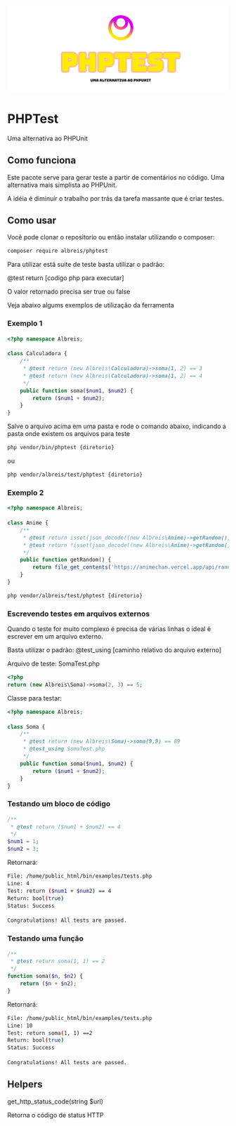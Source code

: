 ![img](./assets/phptest-cover.png?v2)

# PHPTest

Uma alternativa ao PHPUnit

## Como funciona
Este pacote serve para gerar teste a partir de comentários no código.
Uma alternativa mais simplista ao PHPUnit.

A idéia é diminuir o trabalho por trás da tarefa massante que é criar testes.

## Como usar

Você pode clonar o repositorio ou então instalar utilizando o composer:

```bash
composer require albreis/phptest
```

Para utilizar está suite de teste basta utilizar o padrão:

@test return [codigo php para executar]

O valor retornado precisa ser true ou false

Veja abaixo algums exemplos de utilização da ferramenta

### Exemplo 1

```php
<?php namespace Albreis;

class Calculadora {
    /**
     * @test return (new Albreis\Calculadora)->soma(1, 2) == 3
     * @test return (new Albreis\Calculadora)->soma(1, 2) == 4
     */
    public function soma($num1, $num2) {
        return ($num1 + $num2);
    }
}
```

Salve o arquivo acima em uma pasta e rode o comando abaixo, indicando a pasta onde existem os arquivos para teste

```bash
php vendor/bin/phptest {diretorio}
```

ou

```bash
php vendor/albreis/test/phptest {diretorio}
```

### Exemplo 2

```php
<?php namespace Albreis;

class Anime {
    /**
     * @test return isset(json_decode((new Albreis\Anime)->getRandom())->anime)
     * @test return !isset(json_decode((new Albreis\Anime)->getRandom())->anime)
     */
    public function getRandom() {
        return file_get_contents('https://animechan.vercel.app/api/random');
    }
}
```

```bash
php vendor/albreis/test/phptest {diretorio}
```

### Escrevendo testes em arquivos externos

Quando o teste for muito complexo é precisa de várias linhas o ideal é escrever em um arquivo externo.

Basta utilizar o padrão: @test_using [caminho relativo do arquivo externo]

Arquivo de teste: SomaTest.php
```php
<?php 
return (new Albreis\Soma)->soma(2, 3) == 5;
```

Classe para testar:

```php
<?php namespace Albreis;

class Soma {
    /**
     * @test return (new Albreis\Soma)->soma(9,9) == 89
     * @test_using SomaTest.php
     */
    public function soma($num1, $num2) {
        return ($num1 + $num2);
    }
}
```

### Testando um bloco de código
```php
/**
 * @test return ($num1 + $num2) == 4
 */
$num1 = 1;
$num2 = 3;
```

Retornará:
```bash
File: /home/public_html/bin/examples/tests.php
Line: 4
Test: return ($num1 + $num2) == 4
Return: bool(true)
Status: Success

Congratulations! All tests are passed.
```

### Testando uma função
```php
/**
 * @test return soma(1, 1) == 2
 */
function soma($n, $n2) {
    return ($n + $n2);
}
```

Retornará:
```bash
File: /home/public_html/bin/examples/tests.php
Line: 10
Test: return soma(1, 1) ==2
Return: bool(true)
Status: Success

Congratulations! All tests are passed.
```

## Helpers

get_http_status_code(string $url)

Retorna o código de status HTTP